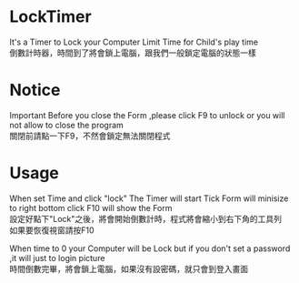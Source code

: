 # LockTimer
It's a Timer to Lock your Computer  Limit Time for Child's play time
<br>倒數計時器，時間到了將會鎖上電腦，跟我們一般鎖定電腦的狀態一樣
# Notice 
Important
Before you close the Form ,please click F9 to unlock
or you will not allow to close the program
<br>關閉前請點一下F9，不然會鎖定無法關閉程式

# Usage
When set Time and click "lock"
The Timer will start Tick
Form will minisize to right bottom
click F10 will show the Form
<br>設定好點下"Lock"之後，將會開始倒數計時，程式將會縮小到右下角的工具列
<br>如果要恢復視窗請按F10


When time to 0
your Computer will be Lock
but if you don't set a password ,it will just to login picture
<br>時間倒數完畢，將會鎖上電腦，如果沒有設密碼，就只會到登入畫面


